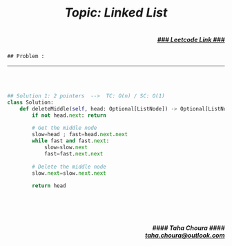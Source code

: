 <h1 align="center";"><em> Topic: Linked List</em></h1>
<h5 align="right"> <br/><a align="right" width="80" href="https://leetcode.com/problems/delete-the-middle-node-of-a-linked-list/" target="_blank"><ins>### Leetcode Link ###</ins></a></h5>     
                                                                                                                                 
```diff
## Problem : 
```
  
                                                                                                                                                 
                                                                                                                                                 

-------                    

<br/><br/>
                 
                         
```python
## Solution 1: 2 pointers  -->  TC: O(n) / SC: O(1)    
class Solution:
    def deleteMiddle(self, head: Optional[ListNode]) -> Optional[ListNode]:
        if not head.next: return
        
        # Get the middle node
        slow=head ; fast=head.next.next
        while fast and fast.next:
            slow=slow.next
            fast=fast.next.next
        
        # Delete the middle node
        slow.next=slow.next.next
        
        return head
 
                                                                                                                         
```
<br/>            
<h5 align="right" margin-right:12px>#### Taha Choura ####<br/><a align="right" width="70" href="#">taha.choura@outlook.com</a></h5> 
